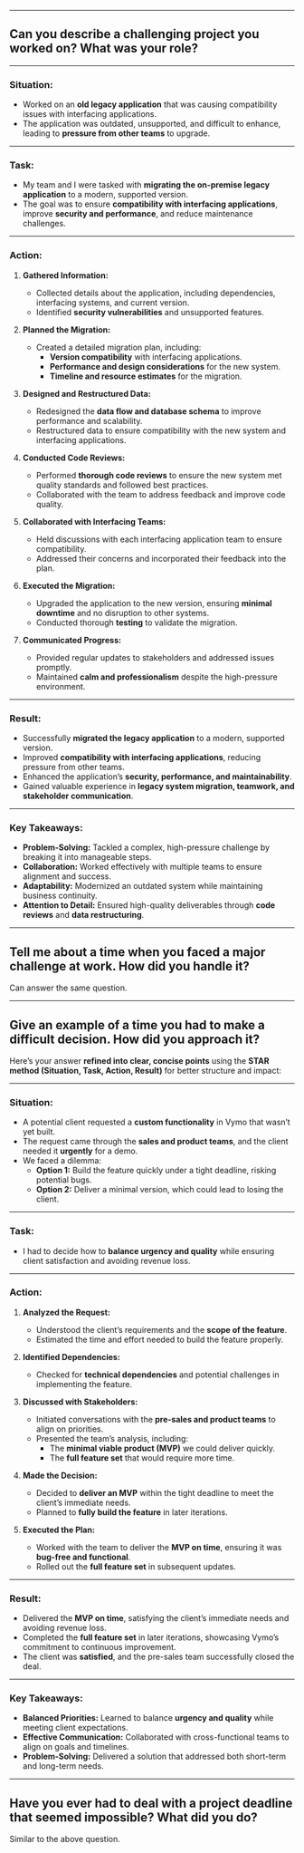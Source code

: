 
---

## Can you describe a challenging project you worked on? What was your role?


---

### **Situation:**
- Worked on an **old legacy application** that was causing compatibility issues with interfacing applications.  
- The application was outdated, unsupported, and difficult to enhance, leading to **pressure from other teams** to upgrade.  
---
### **Task:**
- My team and I were tasked with **migrating the on-premise legacy application** to a modern, supported version.  
- The goal was to ensure **compatibility with interfacing applications**, improve **security and performance**, and reduce maintenance challenges.  

---

### **Action:**
1. **Gathered Information:**  
   - Collected details about the application, including dependencies, interfacing systems, and current version.  
   - Identified **security vulnerabilities** and unsupported features.  

2. **Planned the Migration:**  
   - Created a detailed migration plan, including:  
     - **Version compatibility** with interfacing applications.  
     - **Performance and design considerations** for the new system.  
     - **Timeline and resource estimates** for the migration.  

3. **Designed and Restructured Data:**  
   - Redesigned the **data flow and database schema** to improve performance and scalability.  
   - Restructured data to ensure compatibility with the new system and interfacing applications.  

4. **Conducted Code Reviews:**  
   - Performed **thorough code reviews** to ensure the new system met quality standards and followed best practices.  
   - Collaborated with the team to address feedback and improve code quality.  

5. **Collaborated with Interfacing Teams:**  
   - Held discussions with each interfacing application team to ensure compatibility.  
   - Addressed their concerns and incorporated their feedback into the plan.  

6. **Executed the Migration:**  
   - Upgraded the application to the new version, ensuring **minimal downtime** and no disruption to other systems.  
   - Conducted thorough **testing** to validate the migration.  

7. **Communicated Progress:**  
   - Provided regular updates to stakeholders and addressed issues promptly.  
   - Maintained **calm and professionalism** despite the high-pressure environment.  

---

### **Result:**
- Successfully **migrated the legacy application** to a modern, supported version.  
- Improved **compatibility with interfacing applications**, reducing pressure from other teams.  
- Enhanced the application’s **security, performance, and maintainability**.  
- Gained valuable experience in **legacy system migration, teamwork, and stakeholder communication**.  

---

### **Key Takeaways:**
- **Problem-Solving:** Tackled a complex, high-pressure challenge by breaking it into manageable steps.  
- **Collaboration:** Worked effectively with multiple teams to ensure alignment and success.  
- **Adaptability:** Modernized an outdated system while maintaining business continuity.  
- **Attention to Detail:** Ensured high-quality deliverables through **code reviews** and **data restructuring**.  

---
##  Tell me about a time when you faced a major challenge at work. How did you handle it?

Can answer the same question.

---
##  Give an example of a time you had to make a difficult decision. How did you approach it?

Here’s your answer **refined into clear, concise points** using the **STAR method (Situation, Task, Action, Result)** for better structure and impact:

---

### **Situation:**
- A potential client requested a **custom functionality** in Vymo that wasn’t yet built.  
- The request came through the **sales and product teams**, and the client needed it **urgently** for a demo.  
- We faced a dilemma:  
  - **Option 1:** Build the feature quickly under a tight deadline, risking potential bugs.  
  - **Option 2:** Deliver a minimal version, which could lead to losing the client.  

---

### **Task:**
- I had to decide how to **balance urgency and quality** while ensuring client satisfaction and avoiding revenue loss.  

---

### **Action:**
1. **Analyzed the Request:**  
   - Understood the client’s requirements and the **scope of the feature**.  
   - Estimated the time and effort needed to build the feature properly.  

2. **Identified Dependencies:**  
   - Checked for **technical dependencies** and potential challenges in implementing the feature.  

3. **Discussed with Stakeholders:**  
   - Initiated conversations with the **pre-sales and product teams** to align on priorities.  
   - Presented the team’s analysis, including:  
     - The **minimal viable product (MVP)** we could deliver quickly.  
     - The **full feature set** that would require more time.  

4. **Made the Decision:**  
   - Decided to **deliver an MVP** within the tight deadline to meet the client’s immediate needs.  
   - Planned to **fully build the feature** in later iterations.  

5. **Executed the Plan:**  
   - Worked with the team to deliver the **MVP on time**, ensuring it was **bug-free and functional**.  
   - Rolled out the **full feature set** in subsequent updates.  

---

### **Result:**
- Delivered the **MVP on time**, satisfying the client’s immediate needs and avoiding revenue loss.  
- Completed the **full feature set** in later iterations, showcasing Vymo’s commitment to continuous improvement.  
- The client was **satisfied**, and the pre-sales team successfully closed the deal.  

---

### **Key Takeaways:**
- **Balanced Priorities:** Learned to balance **urgency and quality** while meeting client expectations.  
- **Effective Communication:** Collaborated with cross-functional teams to align on goals and timelines.  
- **Problem-Solving:** Delivered a solution that addressed both short-term and long-term needs.  


---
##  Have you ever had to deal with a project deadline that seemed impossible? What did you do?

Similar to the above question.
